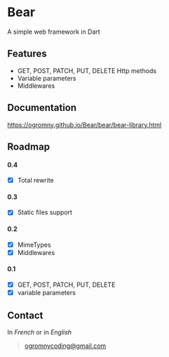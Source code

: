 # Bear
A simple web framework in Dart

## Features
* GET, POST, PATCH, PUT, DELETE Http methods
* Variable parameters 
* Middlewares

## Documentation
https://ogromny.github.io/Bear/bear/bear-library.html

## Roadmap
#### 0.4
- [x] Total rewrite

#### 0.3
- [x] Static files support

#### 0.2
- [x] MimeTypes
- [x] Middlewares

#### 0.1
- [x] GET, POST, PATCH, PUT, DELETE
- [x] variable parameters

## Contact
In *French* or in *English*
> ogromnycoding@gmail.com
